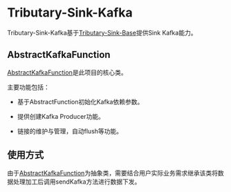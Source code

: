 # Tributary-Sink-Kafka
Tributary-Sink-Kafka基于[Tributary-Sink-Base](../README.md)提供Sink Kafka能力。

## AbstractKafkaFunction

[AbstractKafkaFunction](src/main/java/org/zicat/tributary/sink/kafka/AbstractKafkaFunction.java)是此项目的核心类。

主要功能包括：

- 基于AbstractFunction初始化Kafka依赖参数。

- 提供创建Kafka Producer功能。

- 链接的维护与管理，自动flush等功能。

## 使用方式

由于[AbstractKafkaFunction](src/main/java/org/zicat/tributary/sink/kafka/AbstractKafkaFunction.java)为抽象类，需要结合用户实际业务需求继承该类将数据处理加工后调用sendKafka方法进行数据下发。
